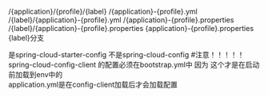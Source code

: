 /{application}/{profile}/{label}
/{application}-{profile}.yml
/{label}/{application}-{profile}.yml
/{application}-{profile}.properties
/{label}/{application}-{profile}.properties
{application}-{profile}.properties 
{label}分支

是spring-cloud-starter-config  不是spring-cloud-config
#注意！！！！！
spring-cloud-config-client 的配置必须在bootstrap.yml中 
因为 这个才是在启动前加载到env中的  
application.yml是在config-client加载后才会加载配置
